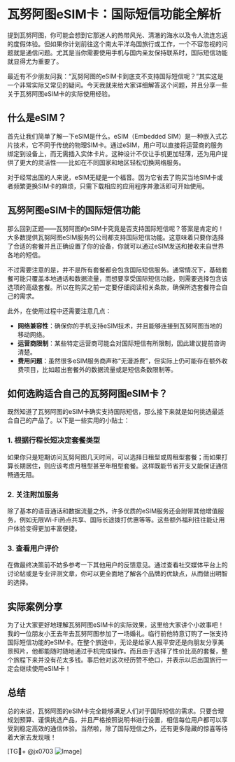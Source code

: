 # 瓦努阿图eSIM卡：国际短信功能全解析

提到瓦努阿图，你可能会想到它那迷人的热带风光、清澈的海水以及令人流连忘返的度假体验。但如果你计划前往这个南太平洋岛国旅行或工作，一个不容忽视的问题就是通信问题。尤其是当你需要使用手机与国内亲友保持联系时，国际短信功能就显得尤为重要了。

最近有不少朋友问我：“瓦努阿图的eSIM卡到底支不支持国际短信呢？”其实这是一个非常实际又常见的疑问。今天我就来给大家详细解答这个问题，并且分享一些关于瓦努阿图eSIM卡的实际使用经验。

## 什么是eSIM？

首先让我们简单了解一下eSIM是什么。eSIM（Embedded SIM）是一种嵌入式芯片技术，它不同于传统的物理SIM卡。通过eSIM，用户可以直接将运营商的服务绑定到设备上，而无需插入实体卡片。这种设计不仅让手机更加轻薄，还为用户提供了更大的灵活性——比如在不同国家和地区轻松切换网络服务。

对于经常出国的人来说，eSIM无疑是一个福音。因为它省去了购买当地SIM卡或者频繁更换SIM卡的麻烦，只需下载相应的应用程序并激活即可开始使用。

## 瓦努阿图eSIM卡的国际短信功能

那么回到正题——瓦努阿图的eSIM卡究竟是否支持国际短信呢？答案是肯定的！大多数提供瓦努阿图eSIM服务的公司都支持国际短信功能。这意味着只要你选择了合适的套餐并且正确设置了你的设备，你就可以通过eSIM发送和接收来自世界各地的短信。

不过需要注意的是，并不是所有套餐都会包含国际短信服务。通常情况下，基础套餐可能只覆盖本地通话和数据流量，而想要享受国际短信功能，则需要选择包含该选项的高级套餐。所以在购买之前一定要仔细阅读相关条款，确保所选套餐符合自己的需求。

此外，在使用过程中还需要注意几点：
- **网络兼容性**：确保你的手机支持eSIM技术，并且能够连接到瓦努阿图当地的移动网络。
- **运营商限制**：某些特定运营商可能会对国际短信有所限制，因此建议提前咨询清楚。
- **费用问题**：虽然很多eSIM服务商声称“无漫游费”，但实际上仍可能存在额外收费项目，比如超出套餐外的数据流量或是短信条数限制等。

## 如何选购适合自己的瓦努阿图eSIM卡？

既然知道了瓦努阿图的eSIM卡确实支持国际短信，那么接下来就是如何挑选最适合自己的产品了。以下是一些实用的小贴士：

### 1. 根据行程长短决定套餐类型
如果你只是短期访问瓦努阿图几天时间，可以选择日租型或周租型套餐；而如果打算长期居住，则应该考虑月租型甚至年租型套餐。这样既能节省开支又能保证通信畅通无阻。

### 2. 关注附加服务
除了基本的语音通话和数据流量之外，许多优质的eSIM服务还会附带其他增值服务，例如无限Wi-Fi热点共享、国际长途拨打优惠等等。这些额外福利往往能让用户体验变得更加丰富便捷。

### 3. 查看用户评价
在做最终决策前不妨多参考一下其他用户的反馈意见。通过查看社交媒体平台上的讨论帖或是专业评测文章，你可以更全面地了解各个品牌的优缺点，从而做出明智的选择。

## 实际案例分享

为了让大家更好地理解瓦努阿图eSIM卡的实际效果，这里给大家讲个小故事吧！我的一位朋友小王去年去瓦努阿图参加了一场婚礼。临行前他特意订购了一张支持国际短信功能的eSIM卡。在整个旅途中，无论是给家人报平安还是向朋友分享美景照片，他都能随时随地通过手机完成操作。而且由于选择了性价比高的套餐，整个旅程下来并没有花太多钱。事后他对这次经历赞不绝口，并表示以后出国旅行一定会继续使用eSIM卡！

## 总结

总的来说，瓦努阿图的eSIM卡完全能够满足人们对于国际短信的需求。只要合理规划预算、谨慎挑选产品，并且严格按照说明书进行设置，相信每位用户都可以享受到稳定高效的通信体验。当然啦，除了国际短信之外，还有更多隐藏的惊喜等待着大家去发现哦！

[TG💪+ @jx0703 ![Image](https://github.com/user-attachments/assets/dbca1d08-cadb-493c-b0ec-ad6f7a83f270)]